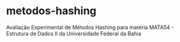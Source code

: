 # metodos-hashing
Avaliação Experimental de Métodos Hashing para matéria MATA54 - Estrutura de Dados II da Universidade Federal da Bahia
